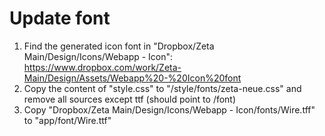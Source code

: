 Update font
====

1. Find the generated icon font in "Dropbox/Zeta Main/Design/Icons/Webapp - Icon": https://www.dropbox.com/work/Zeta-Main/Design/Assets/Webapp%20-%20Icon%20font
2. Copy the content of "style.css" to "/style/fonts/zeta-neue.css" and remove all sources except ttf (should point to /font)
3. Copy "Dropbox/Zeta Main/Design/Icons/Webapp - Icon/fonts/Wire.tff" to "app/font/Wire.ttf"
